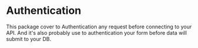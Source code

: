 # Authentication
This package cover to Authentication any request before connecting to your API. And it's also probably use to authentication your form before data will submit to your DB.
